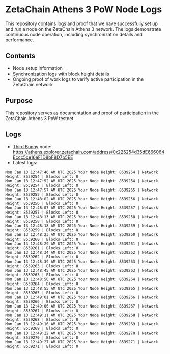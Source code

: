 # ZetaChain Athens 3 PoW Node Logs
This repository contains logs and proof that we have successfully set up and run a node on the ZetaChain Athens 3 network. The logs demonstrate continuous node operation, including synchronization details and performance.

## Contents
- Node setup information
- Synchronization logs with block height details
- Ongoing proof of work logs to verify active participation in the ZetaChain network

## Purpose
This repository serves as documentation and proof of participation in the ZetaChain Athens 3 PoW testnet.

## Logs

- [Third Bunny](https://thirdbunny.xyz/) node: https://athens.explorer.zetachain.com/address/0x225254d35dE666064Eccc5ce16eF1D8bF8D7b5EE
- Latest logs:
```
Mon Jan 13 12:47:46 AM UTC 2025 Your Node Height: 8539254 | Network Height: 8539254 | Blocks Left: 0
Mon Jan 13 12:47:52 AM UTC 2025 Your Node Height: 8539254 | Network Height: 8539254 | Blocks Left: 0
Mon Jan 13 12:47:57 AM UTC 2025 Your Node Height: 8539255 | Network Height: 8539255 | Blocks Left: 0
Mon Jan 13 12:48:02 AM UTC 2025 Your Node Height: 8539256 | Network Height: 8539256 | Blocks Left: 0
Mon Jan 13 12:48:07 AM UTC 2025 Your Node Height: 8539257 | Network Height: 8539257 | Blocks Left: 0
Mon Jan 13 12:48:13 AM UTC 2025 Your Node Height: 8539258 | Network Height: 8539258 | Blocks Left: 0
Mon Jan 13 12:48:18 AM UTC 2025 Your Node Height: 8539259 | Network Height: 8539259 | Blocks Left: 0
Mon Jan 13 12:48:23 AM UTC 2025 Your Node Height: 8539260 | Network Height: 8539260 | Blocks Left: 0
Mon Jan 13 12:48:29 AM UTC 2025 Your Node Height: 8539261 | Network Height: 8539261 | Blocks Left: 0
Mon Jan 13 12:48:34 AM UTC 2025 Your Node Height: 8539262 | Network Height: 8539262 | Blocks Left: 0
Mon Jan 13 12:48:39 AM UTC 2025 Your Node Height: 8539263 | Network Height: 8539263 | Blocks Left: 0
Mon Jan 13 12:48:45 AM UTC 2025 Your Node Height: 8539263 | Network Height: 8539263 | Blocks Left: 0
Mon Jan 13 12:48:50 AM UTC 2025 Your Node Height: 8539264 | Network Height: 8539264 | Blocks Left: 0
Mon Jan 13 12:48:55 AM UTC 2025 Your Node Height: 8539265 | Network Height: 8539265 | Blocks Left: 0
Mon Jan 13 12:49:01 AM UTC 2025 Your Node Height: 8539266 | Network Height: 8539266 | Blocks Left: 0
Mon Jan 13 12:49:06 AM UTC 2025 Your Node Height: 8539267 | Network Height: 8539267 | Blocks Left: 0
Mon Jan 13 12:49:11 AM UTC 2025 Your Node Height: 8539268 | Network Height: 8539268 | Blocks Left: 0
Mon Jan 13 12:49:16 AM UTC 2025 Your Node Height: 8539269 | Network Height: 8539269 | Blocks Left: 0
Mon Jan 13 12:49:22 AM UTC 2025 Your Node Height: 8539270 | Network Height: 8539270 | Blocks Left: 0
Mon Jan 13 12:49:27 AM UTC 2025 Your Node Height: 8539271 | Network Height: 8539271 | Blocks Left: 0
```
